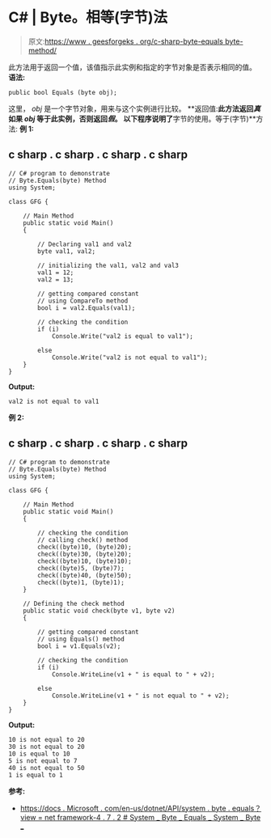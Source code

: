 # C# | Byte。相等(字节)法

> 原文:[https://www . geesforgeks . org/c-sharp-byte-equals byte-method/](https://www.geeksforgeeks.org/c-sharp-byte-equalsbyte-method/)

此方法用于返回一个值，该值指示此实例和指定的字节对象是否表示相同的值。
**语法:**

```
public bool Equals (byte obj);
```

这里， *obj* 是一个字节对象，用来与这个实例进行比较。
**返回值:**此方法返回*真*如果 *obj* 等于此实例，否则返回*假*。
以下程序说明了**字节的使用。等于(字节)**方法:
**例 1:**

## c sharp . c sharp . c sharp . c sharp

```
// C# program to demonstrate
// Byte.Equals(byte) Method
using System;

class GFG {

    // Main Method
    public static void Main()
    {

        // Declaring val1 and val2
        byte val1, val2;

        // initializing the val1, val2 and val3
        val1 = 12;
        val2 = 13;

        // getting compared constant
        // using CompareTo method
        bool i = val2.Equals(val1);

        // checking the condition
        if (i)
            Console.Write("val2 is equal to val1");

        else
            Console.Write("val2 is not equal to val1");
    }
}
```

**Output:** 

```
val2 is not equal to val1
```

**例 2:**

## c sharp . c sharp . c sharp . c sharp

```
// C# program to demonstrate
// Byte.Equals(byte) Method
using System;

class GFG {

    // Main Method
    public static void Main()
    {

        // checking the condition
        // calling check() method
        check((byte)10, (byte)20);
        check((byte)30, (byte)20);
        check((byte)10, (byte)10);
        check((byte)5, (byte)7);
        check((byte)40, (byte)50);
        check((byte)1, (byte)1);
    }

    // Defining the check method
    public static void check(byte v1, byte v2)
    {

        // getting compared constant
        // using Equals() method
        bool i = v1.Equals(v2);

        // checking the condition
        if (i)
            Console.WriteLine(v1 + " is equal to " + v2);

        else
            Console.WriteLine(v1 + " is not equal to " + v2);
    }
}
```

**Output:** 

```
10 is not equal to 20
30 is not equal to 20
10 is equal to 10
5 is not equal to 7
40 is not equal to 50
1 is equal to 1
```

**参考:**

*   [https://docs . Microsoft . com/en-us/dotnet/API/system . byte . equals？view = net framework-4 . 7 . 2 # System _ Byte _ Equals _ System _ Byte _](https://docs.microsoft.com/en-us/dotnet/api/system.byte.equals?view=netframework-4.7.2#System_Byte_Equals_System_Byte_)